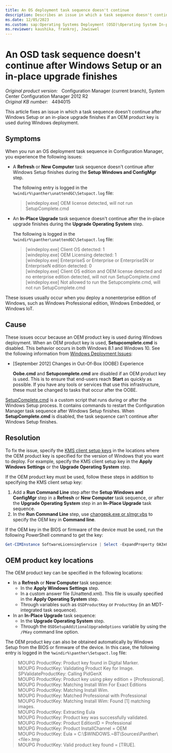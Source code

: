 ```yaml
---
title: An OS deployment task sequence doesn't continue
description: Describes an issue in which a task sequence doesn't continue after Windows Setup or the in-place upgrade finishes if an OEM product key is used during Windows deployment.
ms.date: 12/05/2023
ms.custom: sap:Operating Systems Deployment (OSD)\Operating System In-place Upgrade Deployments
ms.reviewer: kaushika, frankroj, Jowiswel
---
```

# An OSD task sequence doesn't continue after Windows Setup or an in-place upgrade finishes

_Original product version:_ &nbsp; Configuration Manager (current branch), System Center Configuration Manager 2012 R2  
_Original KB number:_ &nbsp; 4494015

This article fixes an issue in which a task sequence doesn't continue after Windows Setup or an in-place upgrade finishes if an OEM product key is used during Windows deployment.

## Symptoms

When you run an OS deployment task sequence in Configuration Manager, you experience the following issues:

- A **Refresh** or **New Computer** task sequence doesn't continue after Windows Setup finishes during the **Setup Windows and ConfigMgr** step.

    The following entry is logged in the `%windir%\panther\unattendGC\Setupact.log` file:

    > [windeploy.exe] OEM license detected, will not run SetupComplete.cmd

- An **In-Place Upgrade** task sequence doesn't continue after the in-place upgrade finishes during the **Upgrade Operating System** step.

    The following is logged in the `%windir%\panther\unattendGC\Setupact.log` file:

    > [windeploy.exe] Client OS detected: 1  
    > [windeploy.exe] OEM Licensing detected: 1  
    > [windeploy.exe] EnterpriseS or Enterprise or EnterpriseSN or EnterpriseN edition detected: 0  
    > [windeploy.exe] Client OS edition and OEM license detected and no enterprise edition detected, will not run SetupComplete.cmd  
    > [windeploy.exe] Not allowed to run the Setupcomplete.cmd, will not run SetupComplete.cmd

These issues usually occur when you deploy a nonenterprise edition of Windows, such as Windows Professional edition, Windows Embedded, or Windows IoT.

## Cause

These issues occur because an OEM product key is used during Windows deployment. When an OEM product key is used, **Setupcomplete.cmd** is disabled. This behavior occurs in both Windows 8.1 and Windows 10. See the following information from [Windows Deployment Issues](/previous-versions/windows/it-pro/windows-8.1-and-8/hh825613(v=win.10)#windows-deployment-issues):

- [September 2012] Changes in Out-Of-Box (OOBE) Experience

  **Oobe.cmd** and **Setupcomplete.cmd** are disabled if an OEM product key is used. This is to ensure that end-users reach **Start** as quickly as possible. If you have any tools or services that use this infrastructure, these must be changed to tasks that occur after the OOBE.

[SetupComplete.cmd](/windows-hardware/manufacture/desktop/add-a-custom-script-to-windows-setup) is a custom script that runs during or after the Windows Setup process. It contains commands to restart the Configuration Manager task sequence after Windows Setup finishes. When **SetupComplete.cmd** is disabled, the task sequence can't continue after Windows Setup finishes.

## Resolution

To fix the issue, specify the [KMS client setup keys](/windows-server/get-started/kmsclientkeys) in the locations where the OEM product key is specified for the version of Windows that you want to deploy. For example, specify the KMS client setup key in the **Apply Windows Settings** or the **Upgrade Operating System** step.

If the OEM product key must be used, follow these steps in addition to specifying the KMS client setup key:

1. Add a **Run Command Line** step after the **Setup Windows and ConfigMgr** step in a **Refresh** or **New Computer** task sequence, or after the **Upgrade Operating System** step in an **In-Place Upgrade** task sequence.
2. In the **Run Command Line** step, use [changepk.exe or slmgr.vbs](/windows/deployment/upgrade/windows-10-edition-upgrades#upgrade-using-a-command-line-tool) to specify the OEM key in **Command line**.

If the OEM key in the BIOS or firmware of the device must be used, run the following PowerShell command to get the key:

```powershell
Get-CIMInstance SoftwareLicensingService | Select -ExpandProperty OA3xOriginalProductKey
```

## OEM product key locations

The OEM product key can be specified in the following locations:

- In a **Refresh** or **New Computer** task sequence:
  - In the **Apply Windows Settings** step.
  - In a custom answer file (Unattend.xml). This file is usually specified in the **Apply Operating System** step.
  - Through variables such as `OSDProductKey` or `ProductKey` (in an MDT-integrated task sequence).
- In an **In-Place Upgrade** task sequence:
  - In the **Upgrade Operating System** step.
  - Through the `OSDSetupAdditionalUpgradeOptions` variable by using the `/PKey` command line option.

The OEM product key can also be obtained automatically by Windows Setup from the BIOS or firmware of the device. In this case, the following entry is logged in the `%windir%\panther\Setupact.log` file:

> MOUPG ProductKey: Product key found in Digital Marker.  
> MOUPG ProductKey: Validating Product Key for Image.  
> SPValidateProductKey: Calling PidGenX  
> MOUPG ProductKey: Product key using pkey edition = [Professional].  
> MOUPG ProductKey: Matching Install Wim For Exact Editions  
> MOUPG ProductKey: Matching Install Wim.  
> MOUPG ProductKey: Matched Professional with Professional  
> MOUPG ProductKey: Matching Install Wim: Found [1] matching images.  
> MOUPG ProductKey: Extracting Eula  
> MOUPG ProductKey: Product key was successfully validated.  
> MOUPG ProductKey: Product EditionID = Professional  
> MOUPG ProductKey: Product InstallChannel = OEM  
> MOUPG ProductKey: Eula = C:\\$WINDOWS.~BT\Sources\Panther\\\<file>.tmp  
> MOUPG ProductKey: Valid product key found = [TRUE].  
